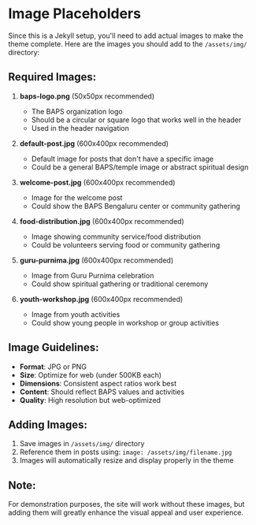 # Image Placeholders

Since this is a Jekyll setup, you'll need to add actual images to make the theme complete. Here are the images you should add to the `/assets/img/` directory:

## Required Images:

1. **baps-logo.png** (50x50px recommended)
   - The BAPS organization logo
   - Should be a circular or square logo that works well in the header
   - Used in the header navigation

2. **default-post.jpg** (600x400px recommended)
   - Default image for posts that don't have a specific image
   - Could be a general BAPS/temple image or abstract spiritual design

3. **welcome-post.jpg** (600x400px recommended)
   - Image for the welcome post
   - Could show the BAPS Bengaluru center or community gathering

4. **food-distribution.jpg** (600x400px recommended)
   - Image showing community service/food distribution
   - Could be volunteers serving food or community gathering

5. **guru-purnima.jpg** (600x400px recommended)
   - Image from Guru Purnima celebration
   - Could show spiritual gathering or traditional ceremony

6. **youth-workshop.jpg** (600x400px recommended)
   - Image from youth activities
   - Could show young people in workshop or group activities

## Image Guidelines:

- **Format**: JPG or PNG
- **Size**: Optimize for web (under 500KB each)
- **Dimensions**: Consistent aspect ratios work best
- **Content**: Should reflect BAPS values and activities
- **Quality**: High resolution but web-optimized

## Adding Images:

1. Save images in `/assets/img/` directory
2. Reference them in posts using: `image: /assets/img/filename.jpg`
3. Images will automatically resize and display properly in the theme

## Note:

For demonstration purposes, the site will work without these images, but adding them will greatly enhance the visual appeal and user experience.
